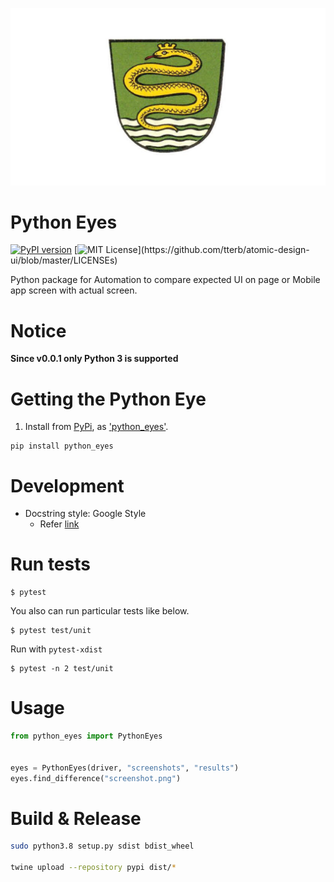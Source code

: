 ![Logo](python_eyes_logo.jpeg)


# Python Eyes
[![PyPI version](https://badge.fury.io/py/python-eyes.svg)](https://badge.fury.io/py/python-eyes)
[![MIT License](https://img.shields.io/apm/l/atomic-design-ui.svg?)](https://github.com/tterb/atomic-design-ui/blob/master/LICENSEs)

Python package for Automation to compare expected UI on page or Mobile app screen with actual screen.

# Notice

**Since v0.0.1 only Python 3 is supported**

# Getting the Python Eye

1. Install from [PyPi](https://pypi.org), as
['python_eyes'](https://pypi.org/project/python-eyes/).

```shell
pip install python_eyes
```

# Development

- Docstring style: Google Style
    - Refer [link](https://sphinxcontrib-napoleon.readthedocs.io/en/latest/example_google.html)


# Run tests


```
$ pytest
```

You also can run particular tests like below.

```
$ pytest test/unit
```

Run with `pytest-xdist`

```
$ pytest -n 2 test/unit
```

# Usage

```python
from python_eyes import PythonEyes


eyes = PythonEyes(driver, "screenshots", "results")
eyes.find_difference("screenshot.png")
```

# Build & Release 

```bash
sudo python3.8 setup.py sdist bdist_wheel

twine upload --repository pypi dist/*
```
